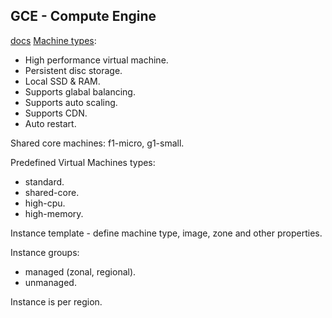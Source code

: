 GCE - Compute Engine
-

[docs](https://cloud.google.com/compute/docs/)
[Machine types](https://cloud.google.com/compute/docs/machine-types):

* High performance virtual machine.
* Persistent disc storage.
* Local SSD & RAM.
* Supports glabal balancing.
* Supports auto scaling.
* Supports CDN.
* Auto restart.

Shared core machines: f1-micro, g1-small.

Predefined Virtual Machines types:
* standard.
* shared-core.
* high-cpu.
* high-memory.

Instance template - define machine type, image, zone and other properties.

Instance groups:
* managed (zonal, regional).
* unmanaged.

Instance is per region.
